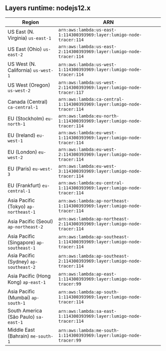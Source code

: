 Layers runtime: nodejs12.x
----
| Region | ARN |
| --- | --- |
|US East (N. Virginia)  `us-east-1`|`arn:aws:lambda:us-east-1:114300393969:layer:lumigo-node-tracer:114`|
|US East (Ohio)  `us-east-2`|`arn:aws:lambda:us-east-2:114300393969:layer:lumigo-node-tracer:114`|
|US West (N. California)  `us-west-1`|`arn:aws:lambda:us-west-1:114300393969:layer:lumigo-node-tracer:114`|
|US West (Oregon)  `us-west-2`|`arn:aws:lambda:us-west-2:114300393969:layer:lumigo-node-tracer:117`|
|Canada (Central)  `ca-central-1`|`arn:aws:lambda:ca-central-1:114300393969:layer:lumigo-node-tracer:114`|
|EU (Stockholm)  `eu-north-1`|`arn:aws:lambda:eu-north-1:114300393969:layer:lumigo-node-tracer:114`|
|EU (Ireland)  `eu-west-1`|`arn:aws:lambda:eu-west-1:114300393969:layer:lumigo-node-tracer:114`|
|EU (London)  `eu-west-2`|`arn:aws:lambda:eu-west-2:114300393969:layer:lumigo-node-tracer:114`|
|EU (Paris)  `eu-west-3`|`arn:aws:lambda:eu-west-3:114300393969:layer:lumigo-node-tracer:114`|
|EU (Frankfurt)  `eu-central-1`|`arn:aws:lambda:eu-central-1:114300393969:layer:lumigo-node-tracer:114`|
|Asia Pacific (Tokyo)  `ap-northeast-1`|`arn:aws:lambda:ap-northeast-1:114300393969:layer:lumigo-node-tracer:114`|
|Asia Pacific (Seoul)  `ap-northeast-2`|`arn:aws:lambda:ap-northeast-2:114300393969:layer:lumigo-node-tracer:114`|
|Asia Pacific (Singapore)  `ap-southeast-1`|`arn:aws:lambda:ap-southeast-1:114300393969:layer:lumigo-node-tracer:114`|
|Asia Pacific (Sydney)  `ap-southeast-2`|`arn:aws:lambda:ap-southeast-2:114300393969:layer:lumigo-node-tracer:114`|
|Asia Pacific (Hong Kong)  `ap-east-1`|`arn:aws:lambda:ap-east-1:114300393969:layer:lumigo-node-tracer:99`|
|Asia Pacific (Mumbai)  `ap-south-1`|`arn:aws:lambda:ap-south-1:114300393969:layer:lumigo-node-tracer:114`|
|South America (São Paulo)  `sa-east-1`|`arn:aws:lambda:sa-east-1:114300393969:layer:lumigo-node-tracer:114`|
|Middle East (Bahrain)  `me-south-1`|`arn:aws:lambda:me-south-1:114300393969:layer:lumigo-node-tracer:99`|
